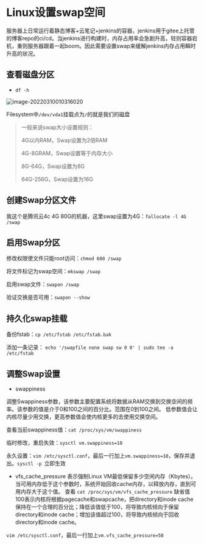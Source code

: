 # Linux设置swap空间

服务器上日常运行着静态博客+云笔记+jenkins的容器，jenkins用于gitee上托管的博客repo的ci/cd。当jenkins进行构建时，内存占用率会急剧升高，轻则容器宕机，重则服务器跟着一起boom。因此需要设置swap来缓解jenkins内存占用瞬时升高的状况。


## 查看磁盘分区

- `df -h`

![image-20220310010316020](https://storyxc.com/images/blog/image-20220310010316020.png)

Filesystem中`/dev/vda1`挂载点为`/`的就是我们的磁盘

> 一般来说swap大小设置规则：
>
> 4G以内RAM，Swap设置为2倍RAM
>
> 4G-8GRAM，Swap设置等于内存大小
>
> 8G-64G，Swap设置为8G
>
> 64G-256G，Swap设置为16G

## 创建Swap分区文件

我这个是腾讯云4c 4G 80G的机器，这里swap设置为4G：`fallocate -l 4G /swap`

## 启用Swap分区

修改权限使文件只能root访问：`chmod 600 /swap`

将文件标记为swap空间：`mkswap /swap`

启用swap文件：`swapon /swap`

验证交换是否可用：`swapon --show`

## 持久化swap挂载
备份fstab：`cp /etc/fstab /etc/fstab.bak`

添加一条记录： `echo '/swapfile none swap sw 0 0' | sudo tee -a /etc/fstab`

## 调整Swap设置
- swappiness

调整Swappiness参数，该参数主要配置系统将数据从RAM交换到交换空间的频率。该参数的值是介于0和100之间的百分比。范围在0到100之间。 低参数值会让内核尽量少用交换，更高参数值会使内核更多的去使用交换空间。

查看当前swappiness值：`cat /proc/sys/vm/swappiness`

临时修改，重启失效：`sysctl vm.swappiness=10`

永久设置：`vim /etc/sysctl.conf`，最后一行加上`vm.swappiness=10`，保存并退出。`sysctl -p `立即生效


- vfs_cache_pressure
表示强制Linux VM最低保留多少空闲内存（Kbytes）。当可用内存低于这个参数时，系统开始回收cache内存，以释放内存，直到可用内存大于这个值。
查看 `cat /proc/sys/vm/vfs_cache_pressure`
缺省值100表示内核将根据pagecache和swapcache，把directory和inode cache保持在一个合理的百分比；降低该值低于100，将导致内核倾向于保留directory和inode cache；增加该值超过100，将导致内核倾向于回收directory和inode cache。

`vim /etc/sysctl.conf`，最后一行加上`vm.vfs_cache_pressure=50`